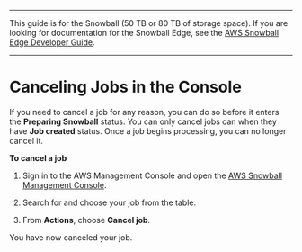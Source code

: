 --------

This guide is for the Snowball \(50 TB or 80 TB of storage space\)\. If you are looking for documentation for the Snowball Edge, see the [AWS Snowball Edge Developer Guide](http://docs.aws.amazon.com/snowball/latest/developer-guide/whatisedge.html)\.

--------

# Canceling Jobs in the Console<a name="canceljob"></a>

If you need to cancel a job for any reason, you can do so before it enters the **Preparing Snowball** status\. You can only cancel jobs can when they have **Job created** status\. Once a job begins processing, you can no longer cancel it\.

**To cancel a job**

1. Sign in to the AWS Management Console and open the [AWS Snowball Management Console](https://console.aws.amazon.com/importexport/home?region=us-west-2)\.

1. Search for and choose your job from the table\.

1. From **Actions**, choose **Cancel job**\.

You have now canceled your job\.